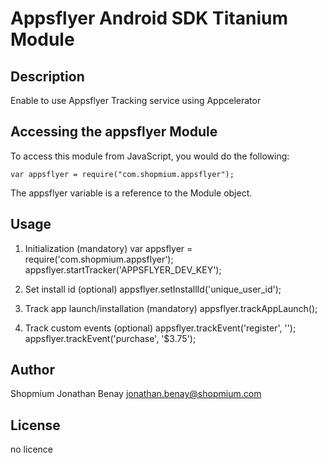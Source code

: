 Appsflyer Android SDK Titanium Module
=================================

## Description

Enable to use Appsflyer Tracking service using Appcelerator

## Accessing the appsflyer Module

To access this module from JavaScript, you would do the following:

	var appsflyer = require("com.shopmium.appsflyer");

The appsflyer variable is a reference to the Module object.

## Usage

1. Initialization (mandatory)
var appsflyer = require('com.shopmium.appsflyer');
appsflyer.startTracker('APPSFLYER_DEV_KEY');

2. Set install id (optional)
appsflyer.setInstallId('unique_user_id');

3. Track app launch/installation (mandatory)
appsflyer.trackAppLaunch();

4. Track custom events (optional)
appsflyer.trackEvent('register', '');
appsflyer.trackEvent('purchase', '$3.75');

## Author

Shopmium
Jonathan Benay
jonathan.benay@shopmium.com

## License

no licence
